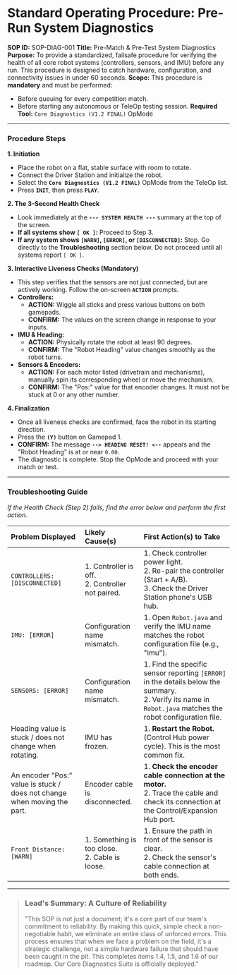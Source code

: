 # Standard Operating Procedure: Pre-Run System Diagnostics

**SOP ID:** SOP-DIAG-001
**Title:** Pre-Match & Pre-Test System Diagnostics
**Purpose:** To provide a standardized, failsafe procedure for verifying the health of all core robot systems (controllers, sensors, and IMU) before any run. This procedure is designed to catch hardware, configuration, and connectivity issues in under 60 seconds.
**Scope:** This procedure is **mandatory** and must be performed:
*   Before queuing for every competition match.
*   Before starting any autonomous or TeleOp testing session.
    **Required Tool:** `Core Diagnostics (V1.2 FINAL)` OpMode

---

### Procedure Steps

**1. Initiation**
*   Place the robot on a flat, stable surface with room to rotate.
*   Connect the Driver Station and initialize the robot.
*   Select the **`Core Diagnostics (V1.2 FINAL)`** OpMode from the TeleOp list.
*   Press **`INIT`**, then press **`PLAY`**.

**2. The 3-Second Health Check**
*   Look immediately at the **`--- SYSTEM HEALTH ---`** summary at the top of the screen.
*   **If all systems show `[ OK ]`:** Proceed to Step 3.
*   **If any system shows `[WARN]`, `[ERROR]`, or `[DISCONNECTED]`:** Stop. Go directly to the **Troubleshooting** section below. Do not proceed until all systems report `[ OK ]`.

**3. Interactive Liveness Checks (Mandatory)**
*   This step verifies that the sensors are not just connected, but are actively working. Follow the on-screen **`ACTION`** prompts.
*   **Controllers:**
    *   **ACTION:** Wiggle all sticks and press various buttons on both gamepads.
    *   **CONFIRM:** The values on the screen change in response to your inputs.
*   **IMU & Heading:**
    *   **ACTION:** Physically rotate the robot at least 90 degrees.
    *   **CONFIRM:** The "Robot Heading" value changes smoothly as the robot turns.
*   **Sensors & Encoders:**
    *   **ACTION:** For each motor listed (drivetrain and mechanisms), manually spin its corresponding wheel or move the mechanism.
    *   **CONFIRM:** The "Pos:" value for that encoder changes. It must not be stuck at 0 or any other number.

**4. Finalization**
*   Once all liveness checks are confirmed, face the robot in its starting direction.
*   Press the **`(Y)`** button on Gamepad 1.
*   **CONFIRM:** The message **`--> HEADING RESET! <--`** appears and the "Robot Heading" is at or near `0.00`.
*   The diagnostic is complete. Stop the OpMode and proceed with your match or test.

---

### Troubleshooting Guide

*If the Health Check (Step 2) fails, find the error below and perform the first action.*

| Problem Displayed | Likely Cause(s) | First Action(s) to Take |
| :--- | :--- | :--- |
| `CONTROLLERS: [DISCONNECTED]` | 1. Controller is off.<br>2. Controller not paired. | 1. Check controller power light.<br>2. Re-pair the controller (Start + A/B).<br>3. Check the Driver Station phone's USB hub. |
| `IMU: [ERROR]` | Configuration name mismatch. | 1. Open `Robot.java` and verify the IMU name matches the robot configuration file (e.g., "imu"). |
| `SENSORS: [ERROR]` | Configuration name mismatch. | 1. Find the specific sensor reporting `[ERROR]` in the details below the summary.<br>2. Verify its name in `Robot.java` matches the robot configuration file. |
| Heading value is stuck / does not change when rotating. | IMU has frozen. | 1. **Restart the Robot.** (Control Hub power cycle). This is the most common fix. |
| An encoder "Pos:" value is stuck / does not change when moving the part. | Encoder cable is disconnected. | 1. **Check the encoder cable connection at the motor.**<br>2. Trace the cable and check its connection at the Control/Expansion Hub port. |
| `Front Distance: [WARN]` | 1. Something is too close.<br>2. Cable is loose. | 1. Ensure the path in front of the sensor is clear.<br>2. Check the sensor's cable connection at both ends. |

---

> ### **Lead's Summary: A Culture of Reliability**
> "This SOP is not just a document; it's a core part of our team's commitment to reliability. By making this quick, simple check a non-negotiable habit, we eliminate an entire class of unforced errors. This process ensures that when we face a problem on the field, it's a strategic challenge, not a simple hardware failure that should have been caught in the pit. This completes items 1.4, 1.5, and 1.6 of our roadmap. Our Core Diagnostics Suite is officially deployed."